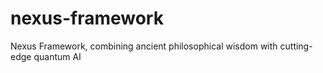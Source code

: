 # nexus-framework
 Nexus Framework, combining ancient philosophical wisdom with cutting-edge quantum AI
